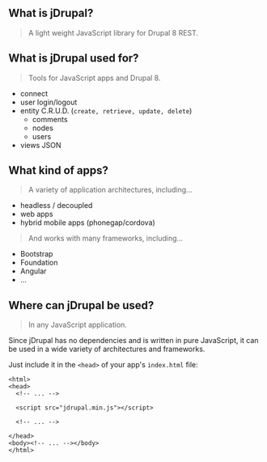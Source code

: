 ## What is jDrupal?

> A light weight JavaScript library for Drupal 8 REST.

## What is jDrupal used for?

> Tools for JavaScript apps and Drupal 8.

- connect
- user login/logout
- entity C.R.U.D. (`create, retrieve, update, delete`)
  - comments
  - nodes
  - users
- views JSON

## What kind of apps?

> A variety of application architectures, including...

- headless / decoupled
- web apps
- hybrid mobile apps (phonegap/cordova)

> And works with many frameworks, including...

- Bootstrap
- Foundation
- Angular
- ...

## Where can jDrupal be used?

> In any JavaScript application.

Since jDrupal has no dependencies and is written in pure JavaScript, it can be used in a wide variety of architectures and frameworks.

Just include it in the `<head>` of your app's `index.html` file:

```
<html>
<head>
  <!-- ... -->

  <script src="jdrupal.min.js"></script>
  
  <!-- ... -->
  
</head>
<body><!-- ... --></body>
</html>
```
